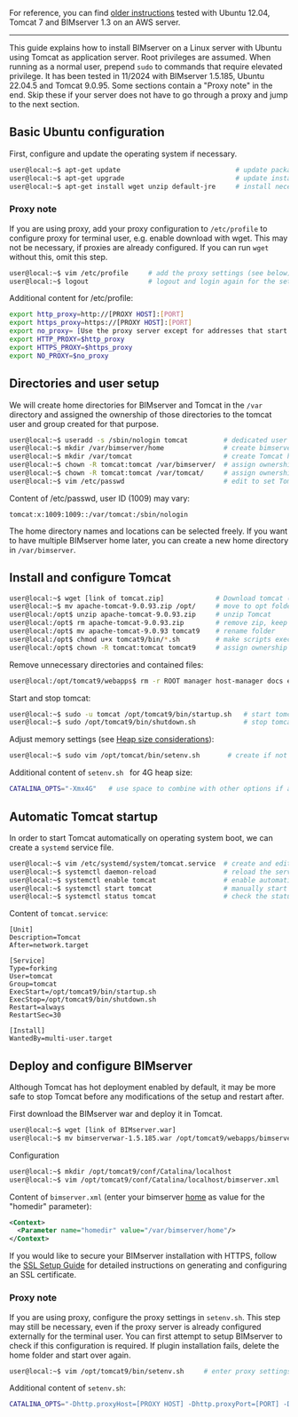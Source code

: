 
For reference, you can find [older instructions](Install-on-Ubuntu) tested with Ubuntu 12.04, Tomcat 7 and BIMserver 1.3 on an AWS server.

***

This guide explains how to install BIMserver on a Linux server with Ubuntu using Tomcat as application server. Root privileges are assumed. When running as a normal user, prepend ``sudo`` to commands that require elevated privilege. It has been tested in 11/2024 with BIMserver 1.5.185, Ubuntu 22.04.5 and Tomcat 9.0.95. Some sections contain a "Proxy note" in the end. Skip these if your server does not have to go through a proxy and jump to the next section. 

Basic Ubuntu configuration
----------------------------------
First, configure and update the operating system if necessary.

```bash
user@local:~$ apt-get update                             # update package list 
user@local:~$ apt-get upgrade                            # update installed packages to latest version
user@local:~$ apt-get install wget unzip default-jre     # install necessary packages
```

### Proxy note

If you are using proxy, add your proxy configuration to `/etc/profile` to configure proxy for terminal user, e.g. enable download with wget. This may not be necessary, if proxies are already configured. If you can run `wget` without this, omit this step.

```bash
user@local:~$ vim /etc/profile     # add the proxy settings (see below)
user@local:~$ logout               # logout and login again for the settings to take effect
```

Additional content for /etc/profile:
```sh
export http_proxy=http://[PROXY HOST]:[PORT]
export https_proxy=https://[PROXY HOST]:[PORT]
export no_proxy= [Use the proxy server except for addresses that start with the following entries]
export HTTP_PROXY=$http_proxy
export HTTPS_PROXY=$https_proxy
export NO_PROXY=$no_proxy
```

Directories and user setup
-------------------------------
We will create home directories for BIMserver and Tomcat in the `/var` directory and assigned the ownership of those directories to the tomcat user and group created for that purpose.

```sh
user@local:~$ useradd -s /sbin/nologin tomcat         # dedicated user for tomcat without shell access
user@local:~$ mkdir /var/bimserver/home               # create bimserver home (
user@local:~$ mkdir /var/tomcat                       # create Tomcat home directory for the Tomcat user
user@local:~$ chown -R tomcat:tomcat /var/bimserver/  # assign ownership to tomcat user and group
user@local:~$ chown -R tomcat:tomcat /var/tomcat/     # assign ownership to tomcat user and group
user@local:~$ vim /etc/passwd                         # edit to set Tomcat home (see below)
```

Content of /etc/passwd, user ID (1009) may vary:

```passwd
tomcat:x:1009:1009::/var/tomcat:/sbin/nologin
```

The home directory names and locations can be selected freely.
If you want to have multiple BIMserver home later, you can create a new home directory in `/var/bimserver`.


Install and configure Tomcat
--------------------

```sh
user@local:~$ wget [link of tomcat.zip]             # Download tomcat (Make sure you replace this with the latest release!)
user@local:~$ mv apache-tomcat-9.0.93.zip /opt/     # move to opt folder (folder for additional software installations)
user@local:/opt$ unzip apache-tomcat-9.0.93.zip     # unzip Tomcat
user@local:/opt$ rm apache-tomcat-9.0.93.zip        # remove zip, keep exploded folder
user@local:/opt$ mv apache-tomcat-9.0.93 tomcat9    # rename folder
user@local:/opt$ chmod u+x tomcat9/bin/*.sh         # make scripts executable
user@local:/opt$ chown -R tomcat:tomcat tomcat9     # assign ownership to tomcat user and group
```

Remove unnecessary directories and contained files:

```sh
user@local:/opt/tomcat9/webapps$ rm -r ROOT manager host-manager docs examples
```

Start and stop tomcat:

```sh
user@local:~$ sudo -u tomcat /opt/tomcat9/bin/startup.sh   # start tomcat under dedicated user
user@local:~$ sudo /opt/tomcat9/bin/shutdown.sh            # stop tomcat
```

Adjust memory settings (see [Heap size considerations](#considerations-for-choosing-the-heap-size)):

```sh
user@local:~$ sudo vim /opt/tomcat/bin/setenv.sh       # create if not existing and edit
```

Additional content of `setenv.sh ` for 4G heap size:

````sh
CATALINA_OPTS="-Xmx4G"   # use space to combine with other options if any
````

Automatic Tomcat startup
---------------------------

In order to start Tomcat automatically on operating  system boot, we can create a ``systemd`` service file.

```sh
user@local:~$ vim /etc/systemd/system/tomcat.service  # create and edit the service configuration
user@local:~$ systemctl daemon-reload                 # reload the service configuration
user@local:~$ systemctl enable tomcat                 # enable automatic startup
user@local:~$ systemctl start tomcat                  # manually start the service
user@local:~$ systemctl status tomcat                 # check the status of the service
```
Content of `tomcat.service`:    

````declarative
[Unit]
Description=Tomcat
After=network.target

[Service]
Type=forking
User=tomcat
Group=tomcat
ExecStart=/opt/tomcat9/bin/startup.sh
ExecStop=/opt/tomcat9/bin/shutdown.sh
Restart=always
RestartSec=30

[Install]
WantedBy=multi-user.target
````


Deploy and configure BIMserver
----------------------
Although Tomcat has hot deployment enabled by default, it may be more safe to stop Tomcat before any modifications of the setup and restart after.

First download the BIMserver war and deploy it in Tomcat.

```sh
user@local:~$ wget [link of BIMserver.war]                                       # Download BIMserver
user@local:~$ mv bimserverwar-1.5.185.war /opt/tomcat9/webapps/bimserver.war     # move to webapps folder
```

Configuration

```sh
user@local:~$ mkdir /opt/tomcat9/conf/Catalina/localhost               # might already exist
user@local:~$ vim /opt/tomcat9/conf/Catalina/localhost/bimserver.xml   # configure bimserver homedir (see below)
```

Content of `bimserver.xml` (enter your bimserver [home](#directories-and-user-setup) as value for the "homedir" parameter):

```xml
<Context>
  <Parameter name="homedir" value="/var/bimserver/home"/>
</Context>
```

If you would like to secure your BIMserver installation with HTTPS, follow the [SSL Setup Guide](SSL-setup) for detailed instructions on generating and configuring an SSL certificate.


### Proxy note

If you are using proxy, configure the proxy settings in `setenv.sh`. This step may still be necessary, even if the proxy server is already configured externally for the terminal user. You can first attempt to setup BIMserver to check if this configuration is required. If plugin installation fails, delete the home folder and start over again.

```sh
user@local:~$ vim /opt/tomcat9/bin/setenv.sh     # enter proxy settings for Tomcat
```

Additional content of `setenv.sh`:

```sh
CATALINA_OPTS="-Dhttp.proxyHost=[PROXY HOST] -Dhttp.proxyPort=[PORT] -Dhttps.proxyHost=[PROXY HOST] -Dhttps.proxyPort=[PORT]"
```



